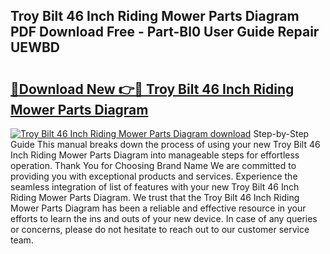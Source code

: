 ## Troy Bilt 46 Inch Riding Mower Parts Diagram PDF Download Free - Part-Bl0 User Guide Repair UEWBD

# <h2><a href="http://dflq7u.blite.top/?on=Troy+Bilt+46+Inch+Riding+Mower+Parts+Diagram">🔗Download New 👉🔴 Troy Bilt 46 Inch Riding Mower Parts Diagram</a></h2>

[![Troy Bilt 46 Inch Riding Mower Parts Diagram download](https://i.imgur.com/lujVjoI.png)](http://dflq7u.blite.top/?on=Troy+Bilt+46+Inch+Riding+Mower+Parts+Diagram)
Step-by-Step Guide This manual breaks down the process of using your new Troy Bilt 46 Inch Riding Mower Parts Diagram into manageable steps for effortless operation. Thank You for Choosing Brand Name We are committed to providing you with exceptional products and services. Experience the seamless integration of list of features with your new Troy Bilt 46 Inch Riding Mower Parts Diagram. We trust that the Troy Bilt 46 Inch Riding Mower Parts Diagram has been a reliable and effective resource in your efforts to learn the ins and outs of your new device. In case of any queries or concerns, please do not hesitate to reach out to our customer service team.
